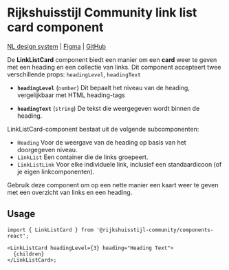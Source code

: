 <!-- @license CC0-1.0 -->

# Rijkshuisstijl Community link list card component

[NL design system](https://www.nldesignsystem.nl/alert/) | [Figma](https://www.figma.com/design/txFX5MGRf4O904dtIFcGTF/NLDS---Rijkshuisstijl---Bibliotheek?node-id=1195-4201&t=n1djYpmvDCKmAEUi-0) | [GitHub](https://github.com/nl-design-system/rijkshuisstijl-community/issues/472)

De **LinkListCard** component biedt een manier om een **card** weer te geven met een heading en een collectie van links. Dit component accepteert twee verschillende props: `headingLevel`, `headingText`

- **`headingLevel`** (`number`)
  Dit bepaalt het niveau van de heading, vergelijkbaar met HTML heading-tags

- **`headingText`** (`string`)
  De tekst die weergegeven wordt binnen de heading.

LinkListCard-component bestaat uit de volgende subcomponenten:

- `Heading` Voor de weergave van de heading op basis van het doorgegeven niveau.
- `LinkList` Een container die de links groepeert.
- `LinkListLink` Voor elke individuele link, inclusief een standaardicoon (of je eigen linkcomponenten).

Gebruik deze component om op een nette manier een kaart weer te geven met een overzicht van links en een heading.

## Usage

```tsx
import { LinkListCard } from '@rijkshuisstijl-community/components-react';

<LinkListCard headingLevel={3} heading="Heading Text">
  {children}
</LinkListCard>;
```
